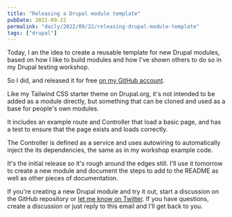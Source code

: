 ```yaml
---
title: "Releasing a Drupal module template"
pubDate: 2022-09-22
permalink: "daily/2022/09/22/releasing-drupal-module-template"
tags: ["drupal"]
---
```


Today, I an the idea to create a reusable template for new Drupal modules, based on how I like to build modules and how I've shown others to do so in my Drupal testing workshop.

So I did, and released it for free [on my GitHub account](https://github.com/opdavies/drupal-module-template).

Like my Tailwind CSS starter theme on Drupal.org, it's not intended to be added as a module directly, but something that can be cloned and used as a base for people's own modules.

It includes an example route and Controller that load a basic page, and has a test to ensure that the page exists and loads correctly.

The Controller is defined as a service and uses autowiring to automatically inject the its dependencies, the same as in my workshop example code.

It's the initial release so it's rough around the edges still. I'll use it tomorrow to create a new module and document the steps to add to the README as well as other pieces of documentation.

If you're creating a new Drupal module and try it out, start a discussion on the GitHub repository or [let me know on Twitter](https://twitter.com/opdavies). If you have questions, create a discussion or just reply to this email and I'll get back to you.
